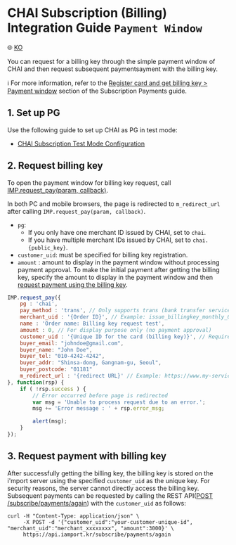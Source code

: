 # CHAI Subscription (Billing) Integration Guide `Payment Window`

:globe_with_meridians: [KO](../chai-request-billing-key.md)

You can request for a billing key through the simple payment window of CHAI and then request subsequent paymentsayment with the billing key.<Br />

ℹ️ For more information, refer to the [Register card and get billing key > Payment window](https://docs.iamport.kr/en-US/implementation/subscription#issue-billing-b) section of the Subscription Payments guide.

## 1. Set up PG

Use the following guide to set up CHAI as PG in test mode:
- <a href="https://guide.iamport.kr/195ae9aa-d862-4fb6-a637-3065c3dae1e7" target="_blank">CHAI Subscription Test Mode Configuration</a>

## 2. Request billing key

To open the payment window for billing key request, call [IMP.request_pay(param, callback)](https://docs.iamport.kr/en-US/tech/imp#request_pay).

In both PC and mobile browsers, the page is redirected to `m_redirect_url` after calling `IMP.request_pay(param, callback)`.

- `pg`:
    - If you only have one merchant ID issued by CHAI, set to `chai`.
    - If you have multiple merchant IDs issued by CHAI, set to `chai.{public_key}`.
- `customer_uid`: must be specified for billing key registration.
- `amount` : amount to display in the payment window without processing payment approval. To make the initial payment after getting the billing key, specify the amount to display in the payment window and then [request payment using the billing key](#request-pay).

```javascript
IMP.request_pay({
    pg : 'chai',
    pay_method : 'trans', // Only supports trans (bank transfer service)
    merchant_uid : '{Order ID}', // Example: issue_billingkey_monthly_0001
    name : 'Order name: Billing key request test',
    amount : 0, // For display purpose only (no payment approval)
    customer_uid : '{Unique ID for the card (billing key)}', // Required (Example: gildong_0001_1234)
    buyer_email: "johndoe@gmail.com",
    buyer_name: "John Doe",
    buyer_tel: "010-4242-4242",
    buyer_addr: "Shinsa-dong, Gangnam-gu, Seoul",
    buyer_postcode: "01181" 
    m_redirect_url : '{redirect URL}' // Example: https://www.my-service.com/payments/complete/mobile
}, function(rsp) {
    if ( !rsp.success ) {
    	// Error occurred before page is redirected
        var msg = 'Unable to process request due to an error.';
        msg += 'Error message : ' + rsp.error_msg;

        alert(msg);
    }
});
```

<a name="request-pay" />

## 3. Request payment with billing key

After successfully getting the billing key, the billing key is stored on the i'mport server using the specified `customer_uid` as the unique key. For security reasons, the server cannot directly access the billing key. Subsequent payments can be requested by calling the REST API([POST /subscribe/payments/again](https://api.iamport.kr/#!/subscribe/again)) with the `customer_uid` as follows:

```
curl -H "Content-Type: application/json" \   
     -X POST -d '{"customer_uid":"your-customer-unique-id", "merchant_uid":"merchant_xxxxxxxx", "amount":3000}' \
     https://api.iamport.kr/subscribe/payments/again
```
